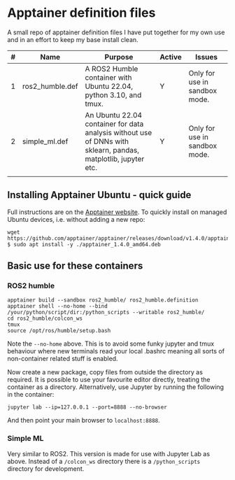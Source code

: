 # Apptainer definition files

A small repo of apptainer definition files I have put together for my own use and in an effort to keep my base install clean.

| # | Name | Purpose | Active | Issues |
|---|------|---------|---|--------|
| 1  |  ros2_humble.def | A ROS2 Humble container with Ubuntu 22.04, python 3.10, and tmux. | Y | Only for use in sandbox mode. |
| 2  |  simple_ml.def | An Ubuntu 22.04 container for data analysis without use of DNNs with sklearn, pandas, matplotlib, jupyter etc. | Y  | Only for use in sandbox mode. |
|   |      |         |   |        |

## Installing Apptainer Ubuntu - quick guide

Full instructions are on the [Apptainer website](https://apptainer.org/docs/admin/main/installation.html).
To quickly install on managed Ubuntu devices, i.e. without adding a new repo:

```
wget https://github.com/apptainer/apptainer/releases/download/v1.4.0/apptainer_1.4.0_amd64.deb
$ sudo apt install -y ./apptainer_1.4.0_amd64.deb
```

## Basic use for these containers

### ROS2 humble

```
apptainer build --sandbox ros2_humble/ ros2_humble.definition
apptainer shell --no-home --bind /your/python/script/dir:/python_scripts --writable ros2_humble/
cd ros2_humble/colcon_ws
tmux
source /opt/ros/humble/setup.bash
```

Note the `--no-home` above. This is to avoid some funky jupyter and tmux behaviour where new terminals read your local .bashrc meaning all sorts of non-container related stuff is enabled.

Now create a new package, copy files from outside the directory as required.
It is possible to use your favourite editor directly, treating the container as a directory.
Alternatively, use Jupyter by running the following in the container:

```
jupyter lab --ip=127.0.0.1 --port=8888 --no-browser
```

And then point your main browser to `localhost:8888`.

### Simple ML

Very similar to ROS2. This version is made for use with Jupyter Lab as above.
Instead of a `/colcon_ws` directory there is a `/python_scripts` directory for development.
